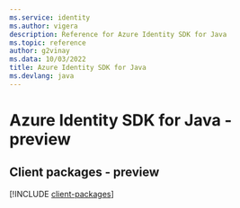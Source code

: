 ```yaml
---
ms.service: identity
ms.author: vigera
description: Reference for Azure Identity SDK for Java
ms.topic: reference
author: g2vinay
ms.data: 10/03/2022
title: Azure Identity SDK for Java
ms.devlang: java
---
```

# Azure Identity SDK for Java - preview

## Client packages - preview
[!INCLUDE [client-packages](identity-client-index.md)]